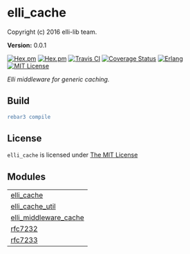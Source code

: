 

# elli_cache #

Copyright (c) 2016 elli-lib team.

__Version:__ 0.0.1

[![Hex.pm][hex badge]][hex link]
[![Hex.pm][hex downloads]][hex link]
[![Travis CI][travis badge]][travis builds]
[![Coverage Status][coveralls badge]][coveralls link]
[![Erlang][erlang badge]][erlang downloads]
[![MIT License][license badge]][LICENSE]

*Elli middleware for generic caching.*

## Build

```erlang
rebar3 compile
```

## License

`elli_cache` is licensed under [The MIT License][LICENSE]

[travis badge]: https://travis-ci.org/elli-lib/elli_cache.svg?branch=develop
[travis builds]: https://travis-ci.org/elli-lib/elli_cache?branch=develop
[hex badge]: https://img.shields.io/hexpm/v/elli_cache.svg?maxAge=2592000?style=plastic
[hex link]: https://hex.pm/packages/elli_cache
[hex downloads]: https://img.shields.io/hexpm/dt/elli_cache.svg?maxAge=2592000
[coveralls badge]: https://coveralls.io/repos/github/elli-lib/elli_cache/badge.svg?branch=develop
[coveralls link]: https://coveralls.io/github/elli-lib/elli_cache?branch=develop
[erlang badge]: https://img.shields.io/badge/erlang-%E2%89%A518.0-red.svg
[erlang downloads]: http://www.erlang.org/downloads
[license badge]: https://img.shields.io/badge/license-MIT-blue.svg
[LICENSE]: https://github.com/elli-lib/elli_cache/blob/develop/LICENSE


## Modules ##


<table width="100%" border="0" summary="list of modules">
<tr><td><a href="https://github.com/elli-lib/elli_cache/blob/feature/rfc7232/doc/elli_cache.md" class="module">elli_cache</a></td></tr>
<tr><td><a href="https://github.com/elli-lib/elli_cache/blob/feature/rfc7232/doc/elli_cache_util.md" class="module">elli_cache_util</a></td></tr>
<tr><td><a href="https://github.com/elli-lib/elli_cache/blob/feature/rfc7232/doc/elli_middleware_cache.md" class="module">elli_middleware_cache</a></td></tr>
<tr><td><a href="https://github.com/elli-lib/elli_cache/blob/feature/rfc7232/doc/rfc7232.md" class="module">rfc7232</a></td></tr>
<tr><td><a href="https://github.com/elli-lib/elli_cache/blob/feature/rfc7232/doc/rfc7233.md" class="module">rfc7233</a></td></tr></table>

